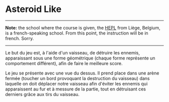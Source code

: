# Asteroid Like

* * *

**Note:** the school where the course is given, the [HEPL](http://www.provincedeliege.be/hauteecole) from Liège, Belgium, is a french-speaking school. From this point, the instruction will be in french. Sorry.

* * *

Le but du jeu est, à l'aide d'un vaisseau, de détruire les ennemis, apparaissant sous une forme géométrique (chaque forme représente un comportement différent), afin de faire le meilleure score.

Le jeu se présente avec une vue du dessus. Il prend place dans une arène fermée (toucher un bord provoquant la destruction du vaisseau) dans laquelle on doit déplacer notre vaisseau afin d'éviter les ennemis qui apparaissent au fur et à messure de la partie, tout en détruisant ces derniers grâce aux tirs du vaisseau.


